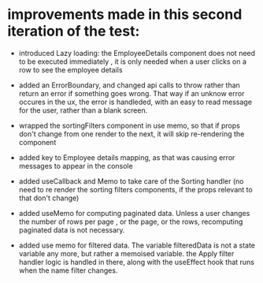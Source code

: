 # improvements made in this second iteration of the test:

- introduced Lazy loading: the EmployeeDetails component does not need to be executed immediately , it is only needed when a user clicks on a row to see the employee details

- added an ErrorBoundary, and changed api calls to throw rather than return an error if something goes wrong.
That way if an unknow error occures in the ux, the error is handleded, with an easy to read message for the user, rather than a blank screen.

- wrapped the sortingFilters component in use memo, so that if props don't change from one render to the next, it will skip re-rendering the component

- added key to Employee details mapping, as that was causing error messages to appear in the console

- added useCallback and Memo to take care of  the Sorting handler  (no need to re render the sorting filters components, if the props relevant to that don't change)

- added useMemo for computing paginated data. Unless a user changes the number of rows per page , or the page, or the rows, recomputing paginated data is not necessary.

- added use memo for filtered data. The variable filteredData is not a state variable any more, but rather a memoised variable. the Apply filter handler logic is handled in there, along with the useEffect hook that runs when the name filter changes.
